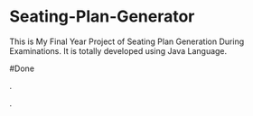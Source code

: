 # Seating-Plan-Generator

This is My Final Year Project of Seating Plan Generation During Examinations. It is totally developed using Java Language.























#Done



























































.




































































































































































































































































































































































































































































































.






































